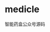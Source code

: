 # medicle
智能药盒公众号源码
<img src="http://web.zayata.com/lockes/images/20180328134539.png?ss=2018" alt="">
<img src="http://web.zayata.com/lockes/images/20180328135623.jpg" alt="">
<img src="http://web.zayata.com/lockes/images/20180328134612.png" alt="">
<img src="http://web.zayata.com/lockes/images/20180328134530.png" alt="">
<img src="http://web.zayata.com/lockes/images/20180328134559.png" alt="">
<img src="http://web.zayata.com/lockes/images/20180328135631.jpg" alt="">
